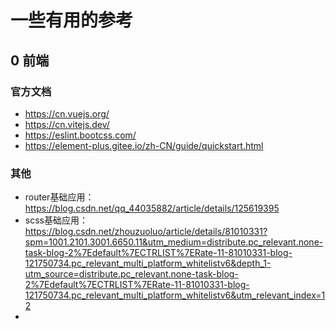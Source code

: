 # 一些有用的参考


## 0 前端

### 官方文档

- https://cn.vuejs.org/
- https://cn.vitejs.dev/
- https://eslint.bootcss.com/
- https://element-plus.gitee.io/zh-CN/guide/quickstart.html

### 其他

- router基础应用：https://blog.csdn.net/qq_44035882/article/details/125619395
- scss基础应用：https://blog.csdn.net/zhouzuoluo/article/details/81010331?spm=1001.2101.3001.6650.11&utm_medium=distribute.pc_relevant.none-task-blog-2%7Edefault%7ECTRLIST%7ERate-11-81010331-blog-121750734.pc_relevant_multi_platform_whitelistv6&depth_1-utm_source=distribute.pc_relevant.none-task-blog-2%7Edefault%7ECTRLIST%7ERate-11-81010331-blog-121750734.pc_relevant_multi_platform_whitelistv6&utm_relevant_index=12
- 
































